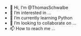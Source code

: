 - 👋 Hi, I’m @ThomasSchwalbe
- 👀 I’m interested in ...
- 🌱 I’m currently learning Python
- 💞️ I’m looking to collaborate on ...
- 📫 How to reach me ...

<!---
ThomasSchwalbe/ThomasSchwalbe is a ✨ special ✨ repository because its `README.md` (this file) appears on your GitHub profile.
You can click the Preview link to take a look at your changes.
--->
